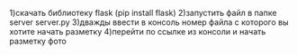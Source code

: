 1)скачать библиотеку flask (pip install flask)
2)запустить файл в папке server server.py 
3)дважды ввести в консоль номер файла с которого вы хотите начать разметку 
4)перейти по ссылке из консоли и начать разметку фото 
